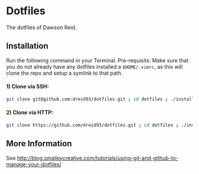 Dotfiles
========

The dotfiles of Dawson Reid.

## Installation
Run the following command in your Terminal.
Pre-requisits: Make sure that you do not already have any dotfiles installed a `$HOME/.vimrc`, as this will clone the repo and setup a symlink to that path.
#### 1) Clone via SSH:
```bash
git clone git@github.com:dreid93/dotfiles.git ; cd dotfiles ; ./install.sh
```
#### 2) Clone via HTTP:
```bash
git clone https://github.com/dreid93/dotfiles.git ; cd dotfiles ; ./install.sh
```


## More Information
See http://blog.smalleycreative.com/tutorials/using-git-and-github-to-manage-your-dotfiles/

